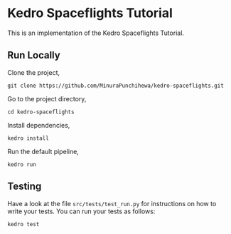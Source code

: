 # Kedro Spaceflights Tutorial

This is an implementation of the Kedro Spaceflights Tutorial.

## Run Locally

Clone the project,

```
git clone https://github.com/MinuraPunchihewa/kedro-spaceflights.git
```

Go to the project directory,

```
cd kedro-spaceflights
```

Install dependencies,

```
kedro install
```

Run the default pipeline,

```
kedro run
```

## Testing

Have a look at the file `src/tests/test_run.py` for instructions on how to write your tests. You can run your tests as follows:

```
kedro test
```
